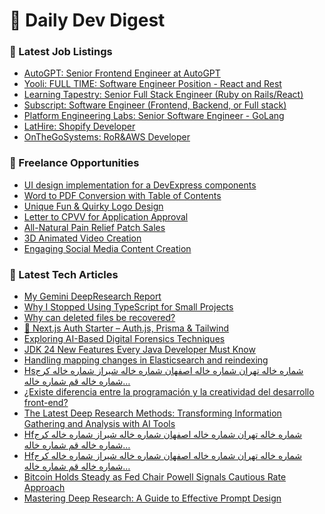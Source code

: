 # 📢 Daily Dev Digest

### 💼 Latest Job Listings
- [AutoGPT: Senior Frontend Engineer at AutoGPT](https://weworkremotely.com/remote-jobs/autogpt-senior-frontend-engineer-at-autogpt)
- [Yooli: FULL TIME: Software Engineer Position - React and Rest](https://weworkremotely.com/remote-jobs/yooli-full-time-software-engineer-position-react-and-rest)
- [Learning Tapestry: Senior Full Stack Engineer (Ruby on Rails/React)](https://weworkremotely.com/remote-jobs/learning-tapestry-senior-full-stack-engineer-ruby-on-rails-react)
- [Subscript: Software Engineer (Frontend, Backend, or Full stack)](https://weworkremotely.com/remote-jobs/subscript-software-engineer-frontend-backend-or-full-stack-2)
- [Platform Engineering Labs: Senior Software Engineer - GoLang](https://weworkremotely.com/remote-jobs/platform-engineering-labs-senior-software-engineer-golang)
- [LatHire: Shopify Developer](https://weworkremotely.com/remote-jobs/lathire-shopify-developer)
- [OnTheGoSystems: RoR&AWS Developer](https://weworkremotely.com/remote-jobs/onthegosystems-ror-aws-developer)

### 🎯 Freelance Opportunities
- [UI design implementation for a DevExpress components](https://www.freelancer.com/projects/less-sass-scss/design-implementation-for-DevExpress.html)
- [Word to PDF Conversion with Table of Contents](https://www.freelancer.com/projects/pdf/Word-PDF-Conversion-with-Table.html)
- [Unique Fun &amp; Quirky Logo Design](https://www.freelancer.com/projects/logo-design/Unique-Fun-Quirky-Logo-Design.html)
- [Letter to CPVV for Application Approval](https://www.freelancer.com/projects/legal/Letter-CPVV-for-Application-Approval.html)
- [All-Natural Pain Relief Patch Sales](https://www.freelancer.com/projects/influencer-marketing/All-Natural-Pain-Relief-Patch.html)
- [3D Animated Video Creation](https://www.freelancer.com/projects/animation/Animated-Video-Creation-39223190.html)
- [Engaging Social Media Content Creation](https://www.freelancer.com/projects/graphic-design/Engaging-Social-Media-Content-Creation-39222323.html)

### 📝 Latest Tech Articles
- [My Gemini DeepResearch Report](https://dev.to/aniruddhaadak/my-gemini-deepresearch-report-4f7o)
- [Why I Stopped Using TypeScript for Small Projects](https://dev.to/holasoymalva/why-i-stopped-using-typescript-for-small-projects-3ej7)
- [Why can deleted files be recovered?](https://dev.to/valdeirpsr/why-can-deleted-files-be-recovered-3gln)
- [🚀 Next.js Auth Starter – Auth.js, Prisma & Tailwind](https://dev.to/abdelmajid_bendada_0ed2ab/nextjs-auth-starter-authjs-prisma-tailwind-1h1b)
- [Exploring AI-Based Digital Forensics Techniques](https://dev.to/kartikmehta8/exploring-ai-based-digital-forensics-techniques-43kg)
- [JDK 24 New Features Every Java Developer Must Know](https://dev.to/myexamcloud/jdk-24-new-features-every-java-developer-must-know-21dj)
- [Handling mapping changes in Elasticsearch and reindexing](https://dev.to/ashiqursuperfly/handling-mapping-changes-in-elasticsearch-and-reindexing-i91)
- [Hsشماره خاله تهران شماره خاله اصفهان شماره خاله شیراز شماره خاله کرج شماره خاله قم شماره خاله…](https://medium.com/@bbfuhfhjfjf/hs%D8%B4%D9%85%D8%A7%D8%B1%D9%87-%D8%AE%D8%A7%D9%84%D9%87-%D8%AA%D9%87%D8%B1%D8%A7%D9%86-%D8%B4%D9%85%D8%A7%D8%B1%D9%87-%D8%AE%D8%A7%D9%84%D9%87-%D8%A7%D8%B5%D9%81%D9%87%D8%A7%D9%86-%D8%B4%D9%85%D8%A7%D8%B1%D9%87-%D8%AE%D8%A7%D9%84%D9%87-%D8%B4%DB%8C%D8%B1%D8%A7%D8%B2-%D8%B4%D9%85%D8%A7%D8%B1%D9%87-%D8%AE%D8%A7%D9%84%D9%87-%DA%A9%D8%B1%D8%AC-%D8%B4%D9%85%D8%A7%D8%B1%D9%87-%D8%AE%D8%A7%D9%84%D9%87-%D9%82%D9%85-%D8%B4%D9%85%D8%A7%D8%B1%D9%87-%D8%AE%D8%A7%D9%84%D9%87-8e5a6158f344?source=rss------programming-5)
- [¿Existe diferencia entre la programación y la creatividad del desarrollo front-end?](https://medium.com/@gomezabraham1432/existe-diferencia-entre-la-programaci%C3%B3n-y-la-creatividad-del-desarrollo-front-end-d89288653a9e?source=rss------programming-5)
- [The Latest Deep Research Methods: Transforming Information Gathering and Analysis with AI Tools](https://medium.com/@johnpascualkumar077/the-latest-deep-research-methods-transforming-information-gathering-and-analysis-with-ai-tools-f724940aee92?source=rss------programming-5)
- [Hfشماره خاله تهران شماره خاله اصفهان شماره خاله شیراز شماره خاله کرج شماره خاله قم شماره خاله…](https://medium.com/@sjshjssbhsuso/hf%D8%B4%D9%85%D8%A7%D8%B1%D9%87-%D8%AE%D8%A7%D9%84%D9%87-%D8%AA%D9%87%D8%B1%D8%A7%D9%86-%D8%B4%D9%85%D8%A7%D8%B1%D9%87-%D8%AE%D8%A7%D9%84%D9%87-%D8%A7%D8%B5%D9%81%D9%87%D8%A7%D9%86-%D8%B4%D9%85%D8%A7%D8%B1%D9%87-%D8%AE%D8%A7%D9%84%D9%87-%D8%B4%DB%8C%D8%B1%D8%A7%D8%B2-%D8%B4%D9%85%D8%A7%D8%B1%D9%87-%D8%AE%D8%A7%D9%84%D9%87-%DA%A9%D8%B1%D8%AC-%D8%B4%D9%85%D8%A7%D8%B1%D9%87-%D8%AE%D8%A7%D9%84%D9%87-%D9%82%D9%85-%D8%B4%D9%85%D8%A7%D8%B1%D9%87-%D8%AE%D8%A7%D9%84%D9%87-b7d02bc4fba7?source=rss------programming-5)
- [Hfشماره خاله تهران شماره خاله اصفهان شماره خاله شیراز شماره خاله کرج شماره خاله قم شماره خاله…](https://medium.com/@sjshjssbhsuso/hf%D8%B4%D9%85%D8%A7%D8%B1%D9%87-%D8%AE%D8%A7%D9%84%D9%87-%D8%AA%D9%87%D8%B1%D8%A7%D9%86-%D8%B4%D9%85%D8%A7%D8%B1%D9%87-%D8%AE%D8%A7%D9%84%D9%87-%D8%A7%D8%B5%D9%81%D9%87%D8%A7%D9%86-%D8%B4%D9%85%D8%A7%D8%B1%D9%87-%D8%AE%D8%A7%D9%84%D9%87-%D8%B4%DB%8C%D8%B1%D8%A7%D8%B2-%D8%B4%D9%85%D8%A7%D8%B1%D9%87-%D8%AE%D8%A7%D9%84%D9%87-%DA%A9%D8%B1%D8%AC-%D8%B4%D9%85%D8%A7%D8%B1%D9%87-%D8%AE%D8%A7%D9%84%D9%87-%D9%82%D9%85-%D8%B4%D9%85%D8%A7%D8%B1%D9%87-%D8%AE%D8%A7%D9%84%D9%87-a39a5a5dd241?source=rss------programming-5)
- [Bitcoin Holds Steady as Fed Chair Powell Signals Cautious Rate Approach](https://medium.com/@urduciver/bitcoin-holds-steady-as-fed-chair-powell-signals-cautious-rate-approach-a7db2ede20e1?source=rss------programming-5)
- [Mastering Deep Research: A Guide to Effective Prompt Design](https://medium.com/@johnpascualkumar077/mastering-deep-research-a-guide-to-effective-prompt-design-3f338691da7f?source=rss------programming-5)
